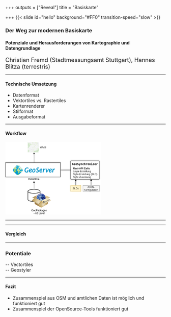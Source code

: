 +++
outputs = ["Reveal"]
title = "Basiskarte"

+++
{{< slide id="hello" background="#FF0" transition-speed="slow" >}}
### Der Weg zur modernen Basiskarte
#### Potenziale und Herausforderungen von Kartographie und Datengrundlage  

 <font size="4"> Christian Fremd (Stadtmessungsamt Stuttgart), Hannes Blitza (terrestris) </font>

---

#### Technische Umsetzung
- Datenformat
- Vektortiles vs. Rastertiles  
- Kartenrenderer  
- Stilformat
- Ausgabeformat

---

#### Workflow
<img src="img/technische_umsetzung.png" width="60%" class="img" />

---
<section data-background-iframe="https://openlayersbook.github.io/openlayers_book_samples/chapter01/2360OS_01_01_simple_osm.html" data-background-interactive>
</section>

---
#### Vergleich
<section data-background-iframe="https://openlayersbook.github.io/openlayers_book_samples/chapter03/2360OS_03_05_multiple.html" data-background-interactive>
</section>

---

### Potentiale
-- Vectortiles  
-- Geostyler

---

#### Fazit
- Zusammenspiel aus OSM und amtlichen Daten ist möglich und funktioniert gut  
- Zusammenspiel der OpenSource-Tools funktioniert gut  


